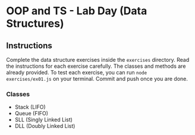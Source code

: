 # OOP and TS - Lab Day (Data Structures)

## Instructions

Complete the data structure exercises inside the `exercises` directory. Read the instructions for each exercise carefully. The classes and methods are already provided. To test each exercise, you can run `node exercises/ex01.js` on your terminal. Commit and push once you are done.

### Classes

- Stack (LIFO)
- Queue (FIFO)
- SLL (Singly Linked List)
- DLL (Doubly Linked List)
